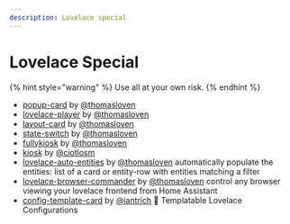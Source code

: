 ```yaml
---
description: Lovelace special
---
```


# Lovelace Special

{% hint style="warning" %}
Use all at your own risk.
{% endhint %}

* [popup-card](https://github.com/thomasloven/lovelace-popup-card) by [@thomasloven](https://github.com/thomasloven)
* [lovelace-player](https://github.com/thomasloven/lovelace-player) by [@thomasloven](https://github.com/thomasloven)
* [layout-card](https://github.com/thomasloven/lovelace-layout-card) by [@thomasloven](https://github.com/thomasloven)
* [state-switch](https://github.com/thomasloven/lovelace-state-switch) by [@thomasloven](https://github.com/thomasloven)
* [fullykiosk](https://github.com/thomasloven/lovelace-fullykiosk) by [@thomasloven](https://github.com/thomasloven)
* [kiosk](https://gist.github.com/ciotlosm/1f09b330aa5bd5ea87b59f33609cc931) by [@ciotlosm](https://github.com/ciotlosm)
* [lovelace-auto-entities](https://github.com/thomasloven/lovelace-auto-entities) by [@thomasloven](https://github.com/thomasloven) automatically populate the entities: list of a card or entity-row with entities matching a filter
* [lovelace-browser-commander](https://github.com/thomasloven/lovelace-browser-commander) by [@thomasloven](https://github.com/thomasloven) control any browser viewing your lovelace frontend from Home Assistant
* [config-template-card](https://github.com/custom-cards/config-template-card) by [@iantrich](https://github.com/iantrich) 📝 Templatable Lovelace Configurations
